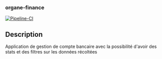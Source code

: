 ### organe-finance

[![Pipeline-CI](https://github.com/romzre/organe-finance/actions/workflows/ci.yml/badge.svg?branch=dev)](https://github.com/romzre/organe-finance/actions/workflows/ci.yml)

## Description

Application de gestion de compte bancaire avec la possibilité d'avoir des stats et des filtres sur les données récoltées

